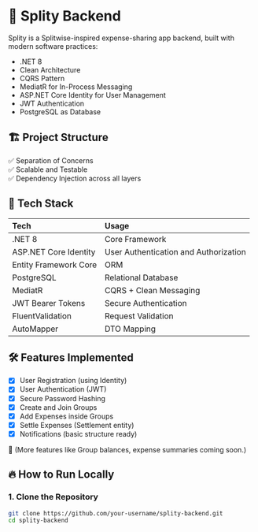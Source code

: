 # 📄 Splity Backend

Splity is a Splitwise-inspired expense-sharing app backend, built with modern software practices:  
- .NET 8  
- Clean Architecture  
- CQRS Pattern  
- MediatR for In-Process Messaging  
- ASP.NET Core Identity for User Management  
- JWT Authentication  
- PostgreSQL as Database

## 🏗️ Project Structure


✅ Separation of Concerns  
✅ Scalable and Testable  
✅ Dependency Injection across all layers

## 🚀 Tech Stack

| Tech | Usage |
|:---|:---|
| .NET 8 | Core Framework |
| ASP.NET Core Identity | User Authentication and Authorization |
| Entity Framework Core | ORM |
| PostgreSQL | Relational Database |
| MediatR | CQRS + Clean Messaging |
| JWT Bearer Tokens | Secure Authentication |
| FluentValidation | Request Validation |
| AutoMapper | DTO Mapping |

## 🛠️ Features Implemented

- [x] User Registration (using Identity)
- [x] User Authentication (JWT)
- [x] Secure Password Hashing
- [x] Create and Join Groups
- [x] Add Expenses inside Groups
- [x] Settle Expenses (Settlement entity)
- [x] Notifications (basic structure ready)

🚧 (More features like Group balances, expense summaries coming soon.)

## 🔥 How to Run Locally

### 1. Clone the Repository
```bash
git clone https://github.com/your-username/splity-backend.git
cd splity-backend
